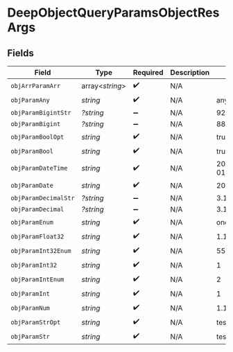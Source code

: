 # DeepObjectQueryParamsObjectResArgs


## Fields

| Field                          | Type                           | Required                       | Description                    | Example                        |
| ------------------------------ | ------------------------------ | ------------------------------ | ------------------------------ | ------------------------------ |
| `objArrParamArr`               | array<*string*>                | :heavy_check_mark:             | N/A                            |                                |
| `objParamAny`                  | *string*                       | :heavy_check_mark:             | N/A                            | any                            |
| `objParamBigintStr`            | *?string*                      | :heavy_minus_sign:             | N/A                            | 9223372036854775808            |
| `objParamBigint`               | *?string*                      | :heavy_minus_sign:             | N/A                            | 8821239038968084               |
| `objParamBoolOpt`              | *string*                       | :heavy_check_mark:             | N/A                            | true                           |
| `objParamBool`                 | *string*                       | :heavy_check_mark:             | N/A                            | true                           |
| `objParamDateTime`             | *string*                       | :heavy_check_mark:             | N/A                            | 2020-01-01T00:00:00.000000001Z |
| `objParamDate`                 | *string*                       | :heavy_check_mark:             | N/A                            | 2020-01-01                     |
| `objParamDecimalStr`           | *?string*                      | :heavy_minus_sign:             | N/A                            | 3.14159265358979344719667586   |
| `objParamDecimal`              | *?string*                      | :heavy_minus_sign:             | N/A                            | 3.141592653589793              |
| `objParamEnum`                 | *string*                       | :heavy_check_mark:             | N/A                            | one                            |
| `objParamFloat32`              | *string*                       | :heavy_check_mark:             | N/A                            | 1.1                            |
| `objParamInt32Enum`            | *string*                       | :heavy_check_mark:             | N/A                            | 55                             |
| `objParamInt32`                | *string*                       | :heavy_check_mark:             | N/A                            | 1                              |
| `objParamIntEnum`              | *string*                       | :heavy_check_mark:             | N/A                            | 2                              |
| `objParamInt`                  | *string*                       | :heavy_check_mark:             | N/A                            | 1                              |
| `objParamNum`                  | *string*                       | :heavy_check_mark:             | N/A                            | 1.1                            |
| `objParamStrOpt`               | *string*                       | :heavy_check_mark:             | N/A                            | testOptional                   |
| `objParamStr`                  | *string*                       | :heavy_check_mark:             | N/A                            | test                           |